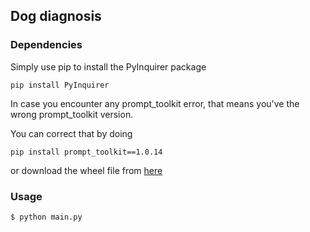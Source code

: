 ## Dog diagnosis

### Dependencies
Simply use pip to install the PyInquirer package
```
pip install PyInquirer
```

In case you encounter any prompt_toolkit error, that means you've the
wrong prompt_toolkit version.

You can correct that by doing
```
pip install prompt_toolkit==1.0.14
```

or download the wheel file from [here](https://pypi.org/project/prompt_toolkit/1.0.14/#files)

### Usage
```
$ python main.py
```